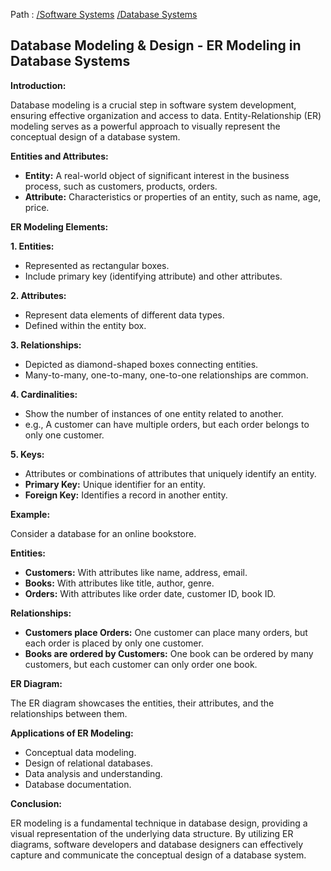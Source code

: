 Path : [/Software Systems](<..\..\index.md>) [/Database Systems](<..\index.md>)
## Database Modeling & Design - ER Modeling in Database Systems

**Introduction:**

Database modeling is a crucial step in software system development, ensuring effective organization and access to data. Entity-Relationship (ER) modeling serves as a powerful approach to visually represent the conceptual design of a database system. 


**Entities and Attributes:** 

- **Entity:** A real-world object of significant interest in the business process, such as customers, products, orders.
- **Attribute:** Characteristics or properties of an entity, such as name, age, price.


**ER Modeling Elements:**

**1. Entities:**
- Represented as rectangular boxes.
- Include primary key (identifying attribute) and other attributes.


**2. Attributes:**
- Represent data elements of different data types.
- Defined within the entity box.


**3. Relationships:**
- Depicted as diamond-shaped boxes connecting entities.
- Many-to-many, one-to-many, one-to-one relationships are common.


**4. Cardinalities:**
- Show the number of instances of one entity related to another.
- e.g., A customer can have multiple orders, but each order belongs to only one customer.


**5. Keys:**
- Attributes or combinations of attributes that uniquely identify an entity.
- **Primary Key:**  Unique identifier for an entity.
- **Foreign Key:** Identifies a record in another entity.


**Example:**

Consider a database for an online bookstore.

**Entities:**
- **Customers:** With attributes like name, address, email.
- **Books:** With attributes like title, author, genre.
- **Orders:** With attributes like order date, customer ID, book ID.

**Relationships:**
- **Customers place Orders:** One customer can place many orders, but each order is placed by only one customer.
- **Books are ordered by Customers:** One book can be ordered by many customers, but each customer can only order one book.

**ER Diagram:**

The ER diagram showcases the entities, their attributes, and the relationships between them.


**Applications of ER Modeling:**

- Conceptual data modeling.
- Design of relational databases.
- Data analysis and understanding.
- Database documentation.


**Conclusion:**

ER modeling is a fundamental technique in database design, providing a visual representation of the underlying data structure. By utilizing ER diagrams, software developers and database designers can effectively capture and communicate the conceptual design of a database system.
